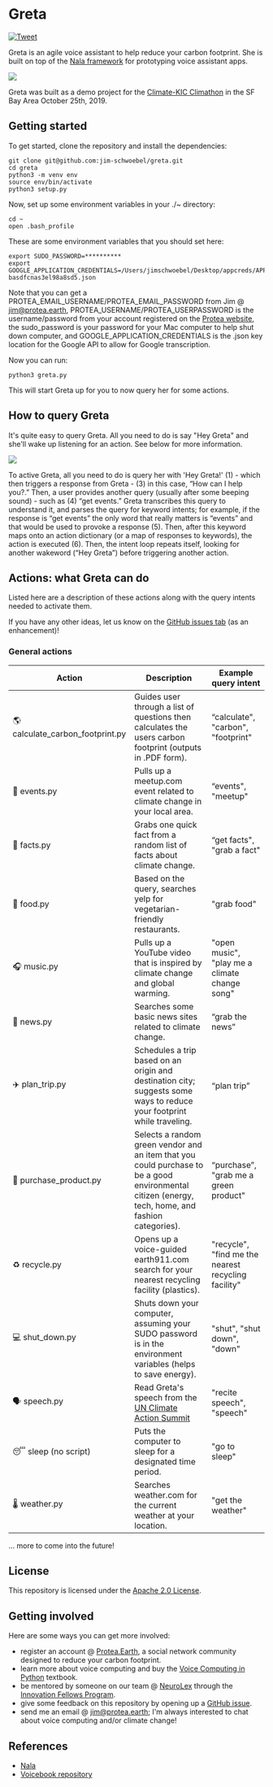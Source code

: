 # Greta
[![Tweet](https://img.shields.io/twitter/url/http/shields.io.svg?style=social)](https://twitter.com/intent/tweet?text=Are%20you%20a%20climate%20enthusiast%20looking%20to%20learn%20how%20to%20be%20a%20better%20climate%20citizen?%20Check%20out%20Greta,%20a%20climate-based%20voice%20assistant%20@%20https://github.com/jim-schwoebel/greta.&hashtags=protea,greta,voice,assistant)

Greta is an agile voice assistant to help reduce your carbon footprint. She is built on top of the [Nala framework](https://github.com/jim-schwoebel/nala) for prototyping voice assistant apps. 

![](https://media.giphy.com/media/ZbH9DaFU2dZ4F6M4OI/giphy.gif)

Greta was built as a demo project for the [Climate-KIC Climathon](https://climathon.climate-kic.org/en/san-francisco-the-event-page-2019) in the SF Bay Area October 25th, 2019.

## Getting started

To get started, clone the repository and install the dependencies:

```
git clone git@github.com:jim-schwoebel/greta.git
cd greta 
python3 -m venv env
source env/bin/activate
python3 setup.py 
```

Now, set up some environment variables in your ./~ directory:

```
cd ~
open .bash_profile
```

These are some environment variables that you should set here: 

```
export SUDO_PASSWORD=**********
export GOOGLE_APPLICATION_CREDENTIALS=/Users/jimschwoebel/Desktop/appcreds/APPNAME-basdfcnas3el98a8sd5.json
```

Note that you can get a PROTEA_EMAIL_USERNAME/PROTEA_EMAIL_PASSWORD from Jim @ jim@protea.earth, PROTEA_USERNAME/PROTEA_USERPASSWORD is the username/password from your account registered on the [Protea website](http://protea.earth), the sudo_password is your password for your Mac computer to help shut down computer, and GOOGLE_APPLICATION_CREDENTIALS is the .json key location for the Google API to allow for Google transcription.

Now you can run:

```
python3 greta.py
```

This will start Greta up for you to now query her for some actions.

## How to query Greta

It's quite easy to query Greta. All you need to do is say "Hey Greta" and she'll wake up listening for an action. See below for more information.

![](https://github.com/jim-schwoebel/greta/blob/master/data/other/Gif-2019-56-06-18-56-43.gif)

To active Greta, all you need to do is query her with 'Hey Greta!' (1) - which then triggers a response from Greta - (3) in this case, “How can I help you?.” Then, a user provides another query (usually after some beeping sound) - such as (4) “get events.” Greta transcribes this query to understand it, and parses the query for keyword intents; for example, if the response is “get events” the only word that really matters is “events” and that would be used to provoke a response (5). Then, after this keyword maps onto an action dictionary (or a map of responses to keywords), the action is executed (6). Then, the intent loop repeats itself, looking for another wakeword (“Hey Greta”) before triggering another action.

## Actions: what Greta can do

Listed here are a description of these actions along with the query intents needed to activate them. 

If you have any other ideas, let us know on the [GitHub issues tab](https://github.com/jim-schwoebel/nala/issues) (as an enhancement)! 

### General actions 

| Action  | Description | Example query intent | 
| ------------- | ------------- | ------------- |
|🌎 calculate_carbon_footprint.py | Guides user through a list of questions then calculates the users carbon footprint (outputs in .PDF form). | “calculate", "carbon", "footprint" | 
|📅 events.py | Pulls up a meetup.com event related to climate change in your local area. | “events", "meetup" | 
|📠 facts.py | Grabs one quick fact from a random list of facts about climate change. | “get facts", "grab a fact" | 
|🥗 food.py | Based on the query, searches yelp for vegetarian-friendly restaurants. |"grab food"| 
|🎧 music.py | Pulls up a YouTube video that is inspired by climate change and global warming. | "open music", "play me a climate change song"| 
|📰 news.py | Searches some basic news sites related to climate change. | “grab the news” | 
|✈️ plan_trip.py | Schedules a trip based on an origin and destination city; suggests some ways to reduce your footprint while traveling. | “plan trip” | 
|💸 purchase_product.py | Selects a random green vendor and an item that you could purchase to be a good environmental citizen (energy, tech, home, and fashion categories). | “purchase”, "grab me a green product" |
|♻️ recycle.py | Opens up a voice-guided earth911.com  search for your nearest recycling facility (plastics). | "recycle", "find me the nearest recycling facility" | 
|💻 shut_down.py | Shuts down your computer, assuming your SUDO password is in the environment variables (helps to save energy). | "shut", "shut down", "down" | 
|🗣️ speech.py | Read Greta's speech from the [UN Climate Action Summit](https://www.npr.org/2019/09/23/763452863/transcript-greta-thunbergs-speech-at-the-u-n-climate-action-summit) | "recite speech", "speech" | 
|😴 sleep (no script) |  Puts the computer to sleep for a designated time period. | "go to sleep"|
|🌡️ weather.py | Searches weather.com for the current weather at your location. | "get the weather"|

... more to come into the future! 

## License
This repository is licensed under the [Apache 2.0 License](https://www.apache.org/licenses/LICENSE-2.0). 

## Getting involved
Here are some ways you can get more involved:

* register an account @ [Protea.Earth](http://protea.earth), a social network community designed to reduce your carbon footprint.
* learn more about voice computing and buy the [Voice Computing in Python](https://github.com/jim-schwoebel/voicebook) textbook.
* be mentored by someone on our team @ [NeuroLex](https://neurolex.ai) through the [Innovation Fellows Program](http://neurolex.ai/research).
* give some feedback on this repository by opening up a [GitHub issue](https://github.com/jim-schwoebel/greta/issues).
* send me an email @ jim@protea.earth; I'm always interested to chat about voice computing and/or climate change!

## References

* [Nala](https://github.com/jim-schwoebel/nala)
* [Voicebook repository](https://github.com/jim-schwoebel/voicebook)
